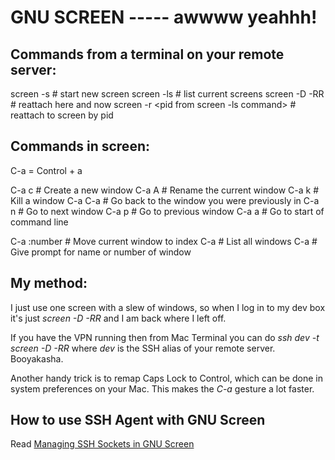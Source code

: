# GNU SCREEN ----- awwww yeahhh!

## Commands from a terminal on your remote server:

  screen -s <name of screen>  # start new screen
  screen -ls          # list current screens
  screen -D -RR       # reattach here and now
  screen -r <pid from screen -ls command>   # reattach to screen by pid

## Commands in screen:

  C-a = Control + a

  C-a c     # Create a new window
  C-a A     # Rename the current window
  C-a k     # Kill a window
  C-a C-a   # Go back to the window you were previously in
  C-a n     # Go to next window
  C-a p     # Go to previous window
  C-a a     # Go to start of command line

  C-a :number <number>  # Move current window to index <number>
  C-a <doublequotes>    # List all windows
  C-a <singlequote>     # Give prompt for name or number of window

## My method: 
I just use one screen with a slew of windows, so when I log in to my dev box it's just *screen -D -RR* and I am back where I left off.  

If you have the VPN running then from Mac Terminal you can do *ssh dev -t screen -D -RR* where *dev* is the SSH alias of your remote server.  Booyakasha.

Another handy trick is to remap Caps Lock to Control, which can be done in system preferences on your Mac.  This makes the *C-a* gesture a lot faster.

## How to use SSH Agent with GNU Screen
Read [Managing SSH Sockets in GNU Screen](http://techblog.appnexus.com/?p=78)
